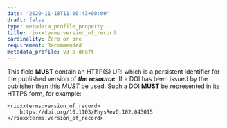 ```yaml
---
date: '2020-11-18T11:00:43+00:00'
draft: false
type: metadata_profile_property
title: rioxxterms:version_of_record
cardinality: Zero or one
requirement: Recommended
metadata_profile: v3-0-draft
---
```

This field **MUST** contain an HTTP(S) URI which is a persistent identifier for the published version of ***the resource***. If a DOI has been issued by the publisher then this *MUST* be used. Such a DOI **MUST** be represented in its HTTPS form, for example:

    <rioxxterms:version_of_record>
        https://doi.org/10.1103/PhysRevD.102.043015
    </rioxxterms:version_of_record>
